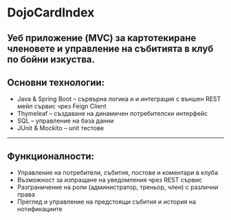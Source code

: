 # DojoCardIndex
Уеб приложение (MVC) за картотекиране членовете и управление на събитията в клуб по бойни изкуства.  
---

## Основни технологии:  
- Java & Spring Boot – сървърна логика и и интеграция с външен REST мейл сървис чрез Feign Client  
- Thymeleaf – създаване на динамичен потребителски интерфейс  
- SQL – управление на база данни
- JUnit & Mockito – unit тестове  
---
## Функционалности:  
- Управление на потребители, събития, постове и коментари в клуба  
- Възможност за изпращане на уведомления чрез REST сървис  
- Разграничение на роли (администратор, треньор, член) с различни права  
- Преглед и управление на предстоящи събития и история на нотификациите

